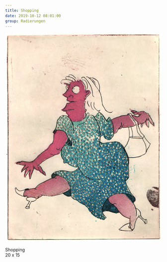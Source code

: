 ```yaml
---
title: Shopping
date: 2019-10-12 08:01:00
group: Radierungen
---
```

![Shopping](/img/radierungen/shopping.jpg)

Shopping<br>
20 x 15
